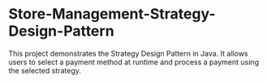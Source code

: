 # Store-Management-Strategy-Design-Pattern

This project demonstrates the Strategy Design Pattern in Java. It allows users to select a payment method at runtime and process a payment using the selected strategy.
